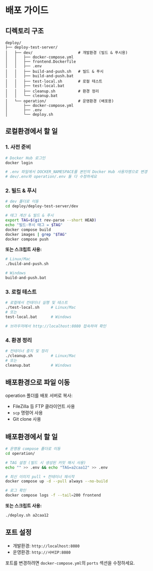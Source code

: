 # 배포 가이드

## 디렉토리 구조
```
deploy/
├── deploy-test-server/
│   ├── dev/                    # 개발환경 (빌드 & 푸시용)
│   │   ├── docker-compose.yml
│   │   ├── frontend.Dockerfile
│   │   ├── .env
│   │   ├── build-and-push.sh   # 빌드 & 푸시
│   │   ├── build-and-push.bat
│   │   ├── test-local.sh       # 로컬 테스트
│   │   ├── test-local.bat
│   │   ├── cleanup.sh          # 환경 정리
│   │   └── cleanup.bat
│   └── operation/              # 운영환경 (배포용)
│       ├── docker-compose.yml
│       ├── .env
│       └── deploy.sh
```

## 로컬환경에서 할 일

### 1. 사전 준비
```bash
# Docker Hub 로그인
docker login

# .env 파일에서 DOCKER_NAMESPACE를 본인의 Docker Hub 사용자명으로 변경
# dev/.env와 operation/.env 둘 다 수정하세요
```

### 2. 빌드 & 푸시
```bash
# dev 폴더로 이동
cd deploy/deploy-test-server/dev

# 태그 계산 & 빌드 & 푸시
export TAG=$(git rev-parse --short HEAD)
echo "빌드·푸시 태그 = $TAG"
docker compose build
docker images | grep "$TAG"
docker compose push
```

**또는 스크립트 사용:**
```bash
# Linux/Mac
./build-and-push.sh

# Windows
build-and-push.bat
```

### 3. 로컬 테스트
```bash
# 로컬에서 컨테이너 실행 및 테스트
./test-local.sh     # Linux/Mac
# 또는
test-local.bat      # Windows

# 브라우저에서 http://localhost:8080 접속하여 확인
```

### 4. 환경 정리
```bash
# 컨테이너 중지 및 정리
./cleanup.sh        # Linux/Mac
# 또는
cleanup.bat         # Windows
```

## 배포환경으로 파일 이동

operation 폴더를 배포 서버로 복사:
- FileZilla 등 FTP 클라이언트 사용
- `scp` 명령어 사용
- Git clone 사용

## 배포환경에서 할 일

```bash
# 운영용 compose 폴더로 이동
cd operation/

# TAG 설정 (빌드 시 생성된 커밋 해시 사용)
echo "" >> .env && echo "TAG=a2caa12" >> .env

# 최신 이미지 pull + 컨테이너 재시작
docker compose up -d --pull always --no-build

# 로그 확인
docker compose logs -f --tail=200 frontend
```

**또는 스크립트 사용:**
```bash
./deploy.sh a2caa12
```

## 포트 설정

- 개발환경: `http://localhost:8080`
- 운영환경: `http://서버IP:8080`

포트를 변경하려면 `docker-compose.yml`의 `ports` 섹션을 수정하세요.